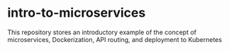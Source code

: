 # intro-to-microservices
This repository stores an introductory example of the concept of microservices, Dockerization, API routing, and deployment to Kubernetes
